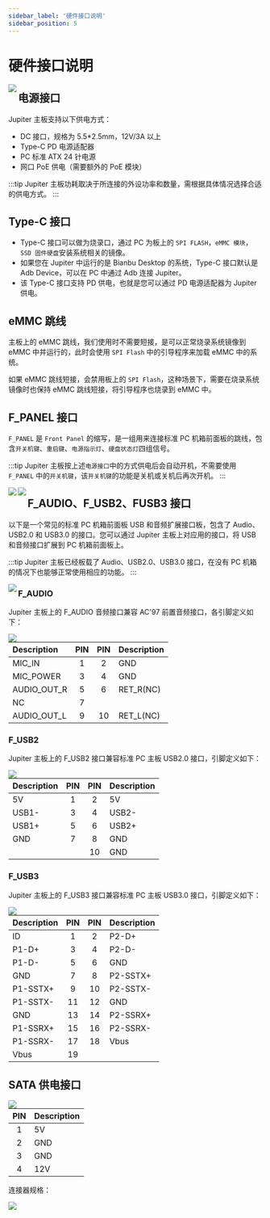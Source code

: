 ```yaml
---
sidebar_label: '硬件接口说明'
sidebar_position: 5
---
```


# 硬件接口说明

<Image src='/docs/jupiter/jupiter-interface.webp' maxWidth='100%' align='left' />

## 电源接口

Jupiter 主板支持以下供电方式：

- DC 接口，规格为 5.5*2.5mm，12V/3A 以上
- Type-C PD 电源适配器
- PC 标准 ATX 24 针电源
- 网口 PoE 供电（需要额外的 PoE 模块）

:::tip
Jupiter 主板功耗取决于所连接的外设功率和数量，需根据具体情况选择合适的供电方式。
:::

## Type-C 接口

- Type-C 接口可以做为烧录口，通过 PC 为板上的 `SPI FLASH`，`eMMC 模块`，`SSD 固件硬盘`安装系统相关的镜像。
- 如果您在 Jupiter 中运行的是 Bianbu Desktop 的系统，Type-C 接口默认是 Adb Device，可以在 PC 中通过 Adb 连接 Jupiter。
- 该 Type-C 接口支持 PD 供电，也就是您可以通过 PD 电源适配器为 Jupiter 供电。

## eMMC 跳线

主板上的 eMMC 跳线，我们使用时不需要短接，是可以正常烧录系统镜像到 eMMC 中并运行的，此时会使用 `SPI Flash` 中的引导程序来加载 eMMC 中的系统。

如果 eMMC 跳线短接，会禁用板上的 `SPI Flash`，这种场景下，需要在烧录系统镜像时也保持 eMMC 跳线短接，将引导程序也烧录到 eMMC 中。

## F_PANEL 接口

`F_PANEL` 是 `Front Panel` 的缩写，是一组用来连接标准 PC 机箱前面板的跳线，包含`开关机键`、`重启键`、`电源指示灯`、`硬盘状态灯`四组信号。

:::tip
Jupiter 主板按上述`电源接口`中的方式供电后会自动开机，不需要使用 `F_PANEL` 中的`开关机键`，该`开关机键`的功能是关机或关机后再次开机。
:::

<Image src='/docs/jupiter/jupiter-interface-f-panel-1.webp' maxWidth='100%' align='left' />

<Image src='/docs/jupiter/jupiter-interface-f-panel-2.webp' maxWidth='100%' align='left' />

## F_AUDIO、F_USB2、FUSB3 接口

以下是一个常见的标准 PC 机箱前面板 USB 和音频扩展接口板，包含了 Audio、USB2.0 和 USB3.0 的接口。您可以通过 Jupiter 主板上对应用的接口，将 USB 和音频接口扩展到 PC 机箱前面板上。

:::tip
Jupiter 主板已经板载了 Audio、USB2.0、USB3.0 接口，在没有 PC 机箱的情况下也能够正常使用相应的功能。
:::

<Image src='/docs/jupiter/jupiter-interface-f-usb-audio.webp' maxWidth='100%' align='left' />

### F_AUDIO

Jupiter 主板上的 F_AUDIO 音频接口兼容 AC'97 前置音频接口，各引脚定义如下：

<Image src='/docs/jupiter/jupiter-interface-f-audio.webp' maxWidth='100%' align='left' />

<div className='gpio_style'>

| Description | PIN | PIN | Description |
|:------------|:---:|:---:|:------------|
| MIC_IN      | 1   | 2   | GND         |
| MIC_POWER   | 3   | 4   | GND         |
| AUDIO_OUT_R | 5   | 6   | RET_R(NC)   |
| NC          | 7   |     |             |
| AUDIO_OUT_L | 9   | 10  | RET_L(NC)   |

</div>

### F_USB2

Jupiter 主板上的 F_USB2 接口兼容标准 PC 主板 USB2.0 接口，引脚定义如下：

<Image src='/docs/jupiter/jupiter-interface-f-usb2.webp' maxWidth='100%' align='left' />

<div className='gpio_style'>

| Description | PIN | PIN | Description |
|:------------|:---:|:---:|:------------|
| 5V          | 1   | 2   | 5V          |
| USB1-       | 3   | 4   | USB2-       |
| USB1+       | 5   | 6   | USB2+       |
| GND         | 7   | 8   | GND         |
|             |     | 10  | GND         |

</div>

### F_USB3

Jupiter 主板上的 F_USB3 接口兼容标准 PC 主板 USB3.0 接口，引脚定义如下：

<Image src='/docs/jupiter/jupiter-interface-f-usb3.webp' maxWidth='100%' align='left' />

<div className='gpio_style'>

| Description | PIN | PIN | Description |
|:------------|:---:|:---:|:------------|
| ID          | 1   | 2   | P2-D+       |
| P1-D+       | 3   | 4   | P2-D-       |
| P1-D-       | 5   | 6   | GND         |
| GND         | 7   | 8   | P2-SSTX+    |
| P1-SSTX+    | 9   | 10  | P2-SSTX-    |
| P1-SSTX-    | 11  | 12  | GND         |
| GND         | 13  | 14  | P2-SSRX+    |
| P1-SSRX+    | 15  | 16  | P2-SSRX-    |
| P1-SSRX-    | 17  | 18  | Vbus        |
| Vbus        | 19  |     |             |

</div>

## SATA 供电接口

<Image src='/docs/jupiter/jupiter-interface-sata-power.webp' maxWidth='100%' align='left' />

<div className='gpio_style'>

| PIN | Description |
|:---:|:------------|
| 1   | 5V          |
| 2   | GND         |
| 3   | GND         |
| 4   | 12V         |

</div>

连接器规格：

<Image src='/docs/jupiter/jupiter-interface-sata-power-spec.webp' maxWidth='100%' align='left' />
